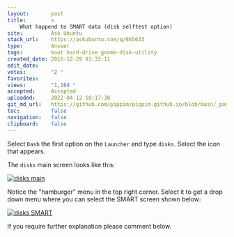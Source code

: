 ```yaml
---
layout:       post
title:        >
    What happend to SMART data (disk selftest option)
site:         Ask Ubuntu
stack_url:    https://askubuntu.com/q/865633
type:         Answer
tags:         boot hard-drive gnome-disk-utility
created_date: 2016-12-29 01:33:11
edit_date:    
votes:        "2 "
favorites:    
views:        "1,164 "
accepted:     Accepted
uploaded:     2022-04-12 18:17:38
git_md_url:   https://github.com/pippim/pippim.github.io/blob/main/_posts/2016/2016-12-29-What-happend-to-SMART-data-_disk-selftest-option_.md
toc:          false
navigation:   false
clipboard:    false
---
```


Select `Dash` the first option on the `Launcher` and type `disks`. Select the icon that appears.

The `disks` main screen looks like this:

[![disks main][1]][1]

Notice the "hamburger" menu in the top right corner. Select it to get a drop down menu where you can select the SMART screen shown below:

[![disks SMART][2]][2]

If you require further explanation please comment below.

  [1]: https://i.stack.imgur.com/lb9q5.png
  [2]: https://i.stack.imgur.com/7Hbj5.png
